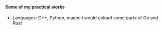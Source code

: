 #### Some of my practical works
- Languages: C++, Python, maybe i would upload some parts of Go and Rust
